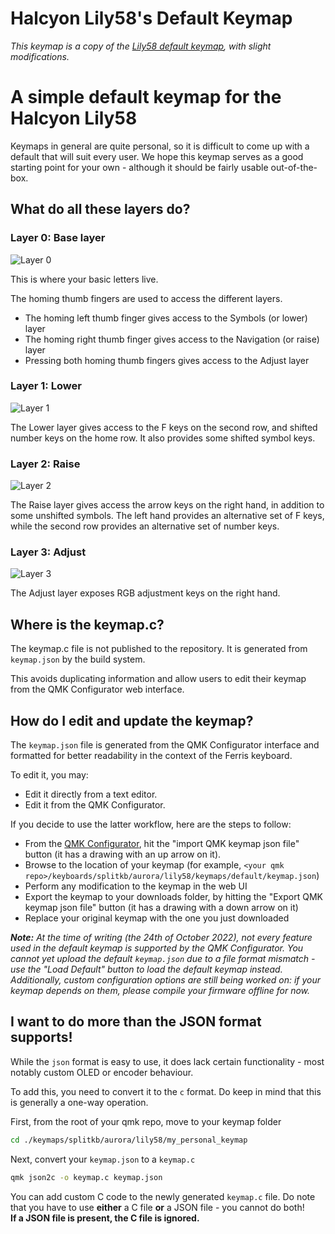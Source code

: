 # Halcyon Lily58's Default Keymap
_This keymap is a copy of the [Lily58 default keymap](https://github.com/qmk/qmk_firmware/tree/master/keyboards/lily58/keymaps/default), with slight modifications._

A simple default keymap for the Halcyon Lily58
=============================================

Keymaps in general are quite personal, so it is difficult to come up with a default that will suit every user. We hope this keymap serves as a good starting point for your own - although it should be fairly usable out-of-the-box.

What do all these layers do?
----------------------------

### Layer 0: Base layer

![Layer 0](https://i.imgur.com/sq8Rql7h.png)

This is where your basic letters live.

The homing thumb fingers are used to access the different layers.

* The homing left thumb finger gives access to the Symbols (or lower) layer
* The homing right thumb finger gives access to the Navigation (or raise) layer
* Pressing both homing thumb fingers gives access to the Adjust layer

### Layer 1: Lower

![Layer 1](https://i.imgur.com/baSE2OJh.png)

The Lower layer gives access to the F keys on the second row, and shifted number keys on the home row. It also provides some shifted symbol keys.

### Layer 2: Raise

![Layer 2](https://i.imgur.com/CRnDa6Nh.png)

The Raise layer gives access the arrow keys on the right hand, in addition to some unshifted symbols. The left hand provides an alternative set of F keys, while the second row provides an alternative set of number keys.

### Layer 3: Adjust

![Layer 3](https://i.imgur.com/QbCiTcyh.png)

The Adjust layer exposes RGB adjustment keys on the right hand.

Where is the keymap.c?
----------------------

The keymap.c file is not published to the repository. It is generated from `keymap.json` by the build system.

This avoids duplicating information and allow users to edit their keymap from the QMK Configurator web interface.

How do I edit and update the keymap?
------------------------------------

The `keymap.json` file is generated from the QMK Configurator interface and formatted for better readability in the context of the Ferris keyboard.

To edit it, you may:
* Edit it directly from a text editor.
* Edit it from the QMK Configurator.

If you decide to use the latter workflow, here are the steps to follow:

* From the [QMK Configurator](https://config.qmk.fm/#/splitkb/aurora/lily58/rev1/LAYOUT), hit the "import QMK keymap json file" button (it has a drawing with an up arrow on it).
* Browse to the location of your keymap (for example, `<your qmk repo>/keyboards/splitkb/aurora/lily58/keymaps/default/keymap.json`)
* Perform any modification to the keymap in the web UI
* Export the keymap to your downloads folder, by hitting the "Export QMK keymap json file" button (it has a drawing with a down arrow on it)
* Replace your original keymap with the one you just downloaded

_**Note:** At the time of writing (the 24th of October 2022), not every feature used in the default keymap is supported by the QMK Configurator. You cannot yet upload the default `keymap.json` due to a file format mismatch - use the "Load Default" button to load the default keymap instead. Additionally, custom configuration options are still being worked on: if your keymap depends on them, please compile your firmware offline for now._

I want to do more than the JSON format supports!
-------------------------------------------------

While the `json` format is easy to use, it does lack certain functionality - most notably custom OLED or encoder behaviour.

To add this, you need to convert it to the `c` format. Do keep in mind that this is generally a one-way operation.

First, from the root of your qmk repo, move to your keymap folder

```bash
cd ./keymaps/splitkb/aurora/lily58/my_personal_keymap
```

Next, convert your `keymap.json` to a `keymap.c`

```bash
qmk json2c -o keymap.c keymap.json
```

You can add custom C code to the newly generated `keymap.c` file. Do note that you have to use **either** a C file **or** a JSON file - you cannot do both!  
**If a JSON file is present, the C file is ignored.**
